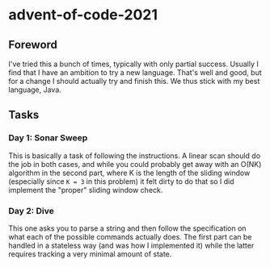 # advent-of-code-2021

## Foreword
I've tried this a bunch of times, typically with only partial success. Usually I find that I have an ambition to try a
new language. That's well and good, but for a change I should actually try and finish this. We thus stick with my best
language, Java.

## Tasks
### Day 1: Sonar Sweep
This is basically a task of following the instructions. A linear scan should do the job in both cases, and while you
could probably get away with an O(NK) algorithm in the second part, where K is the length of the sliding window 
(especially since `K = 3` in this problem) it felt dirty to do that so I did implement the "proper" sliding window
check.

### Day 2: Dive
This one asks you to parse a string and then follow the specification on what each of the possible commands actually
does. The first part can be handled in a stateless way (and was how I implemented it) while the latter requires
tracking a very minimal amount of state.
